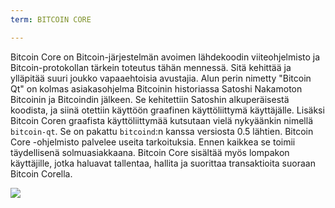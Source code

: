 ```yaml
---
term: BITCOIN CORE

---
```

Bitcoin Core on Bitcoin-järjestelmän avoimen lähdekoodin viiteohjelmisto ja Bitcoin-protokollan tärkein toteutus tähän mennessä. Sitä kehittää ja ylläpitää suuri joukko vapaaehtoisia avustajia. Alun perin nimetty "Bitcoin Qt" on kolmas asiakasohjelma Bitcoinin historiassa Satoshi Nakamoton Bitcoinin ja Bitcoindin jälkeen. Se kehitettiin Satoshin alkuperäisestä koodista, ja siinä otettiin käyttöön graafinen käyttöliittymä käyttäjälle. Lisäksi Bitcoin Coren graafista käyttöliittymää kutsutaan vielä nykyäänkin nimellä `bitcoin-qt`. Se on pakattu `bitcoind`:n kanssa versiosta 0.5 lähtien. Bitcoin Core -ohjelmisto palvelee useita tarkoituksia. Ennen kaikkea se toimii täydellisenä solmuasiakkaana. Bitcoin Core sisältää myös lompakon käyttäjille, jotka haluavat tallentaa, hallita ja suorittaa transaktioita suoraan Bitcoin Corella.

![](../../dictionnaire/assets/42.webp)